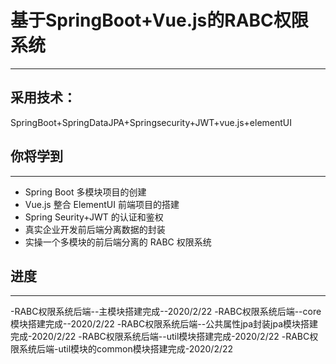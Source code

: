 # 基于SpringBoot+Vue.js的RABC权限系统
---

## 采用技术：
SpringBoot+SpringDataJPA+Springsecurity+JWT+vue.js+elementUI

## 你将学到
---

- Spring Boot 多模块项目的创建
- Vue.js 整合 ElementUI 前端项目的搭建
- Spring Seurity+JWT 的认证和鉴权
- 真实企业开发前后端分离数据的封装
- 实操一个多模块的前后端分离的 RABC 权限系统


## 进度
---

-RABC权限系统后端--主模块搭建完成--2020/2/22
-RABC权限系统后端--core模块搭建完成--2020/2/22
-RABC权限系统后端--公共属性jpa封装jpa模块搭建完成-2020/2/22
-RABC权限系统后端--util模块搭建完成-2020/2/22
-RABC权限系统后端-util模块的common模块搭建完成-2020/2/22
